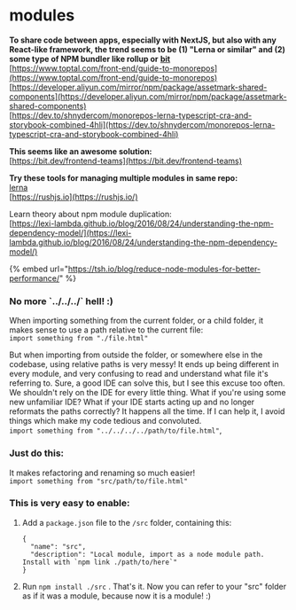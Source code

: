 # modules

**To share code between apps, especially with NextJS, but also with any React-like framework, the trend seems to be \(1\) "Lerna or similar" and \(2\) some type of NPM bundler like rollup or** [**bit**](https://bit.dev/frontend-teams)  
[https://www.toptal.com/front-end/guide-to-monorepos](https://www.toptal.com/front-end/guide-to-monorepos)  
[https://developer.aliyun.com/mirror/npm/package/assetmark-shared-components](https://developer.aliyun.com/mirror/npm/package/assetmark-shared-components)  
[https://dev.to/shnydercom/monorepos-lerna-typescript-cra-and-storybook-combined-4hli](https://dev.to/shnydercom/monorepos-lerna-typescript-cra-and-storybook-combined-4hli)

**This seems like an awesome solution:**  
[https://bit.dev/frontend-teams](https://bit.dev/frontend-teams)

**Try these tools for managing multiple modules in same repo:**  
[lerna](https://doppelmutzi.github.io/monorepo-lerna-yarn-workspaces/)  
[https://rushjs.io](https://rushjs.io/)

Learn theory about npm module duplication:  
[https://lexi-lambda.github.io/blog/2016/08/24/understanding-the-npm-dependency-model/](https://lexi-lambda.github.io/blog/2016/08/24/understanding-the-npm-dependency-model/)

{% embed url="https://tsh.io/blog/reduce-node-modules-for-better-performance/" %}

### No more \`../../../\` hell! :\)

When importing something from the current folder, or a child folder, it makes sense to use a path relative to the current file:  
`import something from "./file.html"`

But when importing from outside the folder, or somewhere else in the codebase, using relative paths is very messy! It ends up being different in every module, and very confusing to read and understand what file it's referring to. Sure, a good IDE can solve this, but I see this excuse too often. We shouldn't rely on the IDE for every little thing. What if you're using some new unfamiliar IDE? What if your IDE starts acting up and no longer reformats the paths correctly? It happens all the time. If I can help it, I avoid things which make my code tedious and convoluted.  
`import something from "../../../../path/to/file.html"`, 

### Just do this:

It makes refactoring and renaming so much easier!  
`import something from "src/path/to/file.html"` 

### This is very easy to enable:

1. Add a `package.json` file to the `/src` folder, containing this:

   ```text
   {
     "name": "src",
     "description": "Local module, import as a node module path. Install with `npm link ./path/to/here`"
   } 
   ```

2. Run `npm install ./src` . That's it. Now you can refer to your "src" folder as if it was a module, because now it is a module! :\) 



